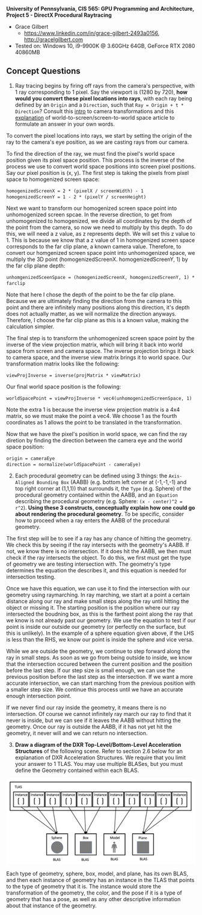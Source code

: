 **University of Pennsylvania, CIS 565: GPU Programming and Architecture,
Project 5 - DirectX Procedural Raytracing**

* Grace Gilbert
  * https://www.linkedin.com/in/grace-gilbert-2493a0156, http://gracelgilbert.com
* Tested on: Windows 10, i9-9900K @ 3.60GHz 64GB, GeForce RTX 2080 40860MB

## Concept Questions
1. Ray tracing begins by firing off rays from the camera's perspective, with 1 ray corresponding to 1 pixel. Say the viewport is (1280 by 720), **how would you convert these pixel locations into rays**, with each ray being defined by an `Origin` and a `Direction`, such that `Ray = Origin + t * Direction`? Consult this [intro](https://www.scratchapixel.com/lessons/3d-basic-rendering/computing-pixel-coordinates-of-3d-point/mathematics-computing-2d-coordinates-of-3d-points) to camera transformations and this [explanation](http://webglfactory.blogspot.com/2011/05/how-to-convert-world-to-screen.html) of world-to-screen/screen-to-world space article to formulate an answer in your own words.

To convert the pixel locations into rays, we start by setting the origin of the ray to the camera's eye position, as we are casting rays from our camera. 

To find the direction of the ray, we must find the pixel's world space position given its pixel space position. This process is the inverse of the process we use to convert world space positions into screen pixel positions. Say our pixel position is (x, y). The first step is taking the pixels from pixel space to homogenized screen space:
```
homogenizedScreenX = 2 * (pixelX / screenWidth) - 1
homogenizedScreenY = 1 - 2 * (pixelY / screenHeight)
```
Next we want to transform our homogenized screen space point into unhomogenized screen spcae. In the reverse direction, to get from unhomogenized to homogenized, we divide all coordinates by the depth of the point from the camera, so now we need to multiply by this depth. To do this, we will need a z value, as z represents depth. We will set this z value to 1.  This is because we know that a z value of 1 in homogenized screen space corresponds to the far clip plane, a known camera value. Therefore, to convert our homgenized screen space point into unhomogenized space, we multiply the 3D point (homogenizedScreenX. homogenizedScreenY, 1) by the far clip plane depth:
```
unhomgenizedSceenSpace = (homogenizedScreenX, homogenizedScreenY, 1) * farclip
```
Note that here I chose the depth of the point to be the far clip plane. Because we are ultimately finding the direction from the camera to this point and there are infinitely many positions along this direction, it's depth does not actually matter, as we will normalize the direction anyways. Therefore, I choose the far clip plane as this is a known value, making the calculation simpler.

The final step is to transform the unhomogenized screen space point by the inverse of the view projection matrix, which will bring it back into world space from screen and camera space. The inverse projection brings it back to camera space, and the inverse view matrix brings it to world space. Our transformation matrix looks like the following:
```
viewProjInverse = inverse(projMatrix * viewMatrix)
```
Our final world space position is the following:
```
worldSpacePoint = viewProjInverse * vec4(unhomogenizedScreenSpace, 1)
```
Note the extra 1 is because the inverse view projection matrix is a 4x4 matrix, so we must make the point a vec4. We choose 1 as the fourth coordinates as 1 allows the point to be translated in the transformation.

Now that we have the pixel's position in world space, we can find the ray diretion by finding the direction between the camera eye and the world space position:
```
origin = cameraEye
direction = normalize(worldSpacePoint - cameraEye)
```

2. Each procedural geometry can be defined using 3 things: the `Axis-Aligned Bounding Box` (AABB) (e.g. bottom left corner at (-1,-1,-1) and top right corner at (1,1,1)) that surrounds it, the `Type` (e.g. Sphere) of the procedural geometry contained within the AABB, and an `Equation` describing the procedural geometry (e.g. Sphere: `(x - center)^2 = r^2`). **Using these 3 constructs, conceptually explain how one could go about rendering the procedural geometry**. To be specific, consider how to proceed when a ray enters the AABB of the procedural geometry.

The first step will be to see if a ray has any chance of hitting the geometry. We check this by seeing if the ray intersects with the geometry's AABB. If not, we know there is no intersection. If it does hit the AABB, we then must check if the ray intersects the object. To do this, we first must get the type of geometry we are testing intersection with. The geometry's type determines the equation the describes it, and this equation is needed for intersection testing.

Once we have this equation, we can use it to find the intersection with our geometry using raymarching. In ray marching, we start at a point a certain distance along our ray and make small steps along the ray until hitting the object or missing it. The starting position is the position where our ray intersected the boudning box, as this is the farthest point along the ray that we know is not already past our geometry. We use the equation to test if our point is inside our outside our geometry (or perfectly on the surface, but this is unlikely). In the example of a sphere equation given above, if the LHS is less than the RHS, we know our point is inside the sphere and vice versa. 

While we are outside the geometry, we continue to step forward along the ray in small steps. As soon as we go from being outside to inside, we know that the intersection occured between the current position and the position before the last step. If our step size is small enough, we can use the previous position before the last step as the intersection. If we want a more accurate intersection, we can start marching from the previous position with a smaller step size. We continue this process until we have an accurate enough intersection point. 

If we never find our ray inside the geometry, it means there is no intersection. Of course we cannot infinitely ray march our ray to find that it never is inside, but we can see if it leaves the AABB without hitting the geometry. Once our ray is outside the AABB, if it has not yet hit the geometry, it never will and we can return no intersection.

3. **Draw a diagram of the DXR Top-Level/Bottom-Level Acceleration Structures** of the following scene. Refer to section 2.6 below for an explanation of DXR Acceleration Structures. We require that you limit your answer to 1 TLAS. You may use multiple BLASes, but you must define the Geometry contained within each BLAS.

![](images/AsDiagram.png)

Each type of geometry, sphere, box, model, and plane, has its own BLAS, and then each instance of geometry has an instance in the TLAS that points to the type of geometry that it is.  The instance would store the transformation of the geometry, the color, and the pose if it is a type of geometry that has a pose, as well as any other descriptive information about that instance of the geometry.

